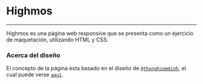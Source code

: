# Highmos

***

Highmos es una página web responsive que se presenta como un ejercicio de maquetación, utilizando HTML y CSS.

### Acerca del diseño
El concepto de la página esta basado en el diseño de [`@thunghiemdinh`](https://twitter.com/thunghiemdinh), el cual puede verse  [`aquí`](https://www.figma.com/file/UqSpfssqAFQd0m1cR4f1kI/Highmos---Responsive?node-id=0%3A1).


